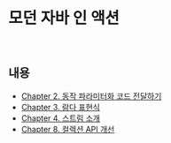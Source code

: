 # 모던 자바 인 액션

<br>

## 내용
* [Chapter 2. 동작 파라미터화 코드 전달하기](https://github.com/pika96/TIL/blob/master/Morden%20Java%20in%20Action/Chapter%202.%20%EB%8F%99%EC%9E%91%20%ED%8C%8C%EB%9D%BC%EB%AF%B8%ED%84%B0%ED%99%94%20%EC%BD%94%EB%93%9C%20%EC%A0%84%EB%8B%AC%ED%95%98%EA%B8%B0.md)
* [Chapter 3. 람다 표현식](https://github.com/pika96/TIL/blob/master/Morden%20Java%20in%20Action/Chapter%203.%20%EB%9E%8C%EB%8B%A4%20%ED%91%9C%ED%98%84%EC%8B%9D.md)
* [Chapter 4. 스트림 소개](https://github.com/pika96/TIL/blob/master/Morden%20Java%20in%20Action/Chapter%204.%20%EC%8A%A4%ED%8A%B8%EB%A6%BC%20%EC%86%8C%EA%B0%9C.md)
* [Chapter 8. 컬렉션 API 개선](https://github.com/pika96/TIL/blob/master/Morden%20Java%20in%20Action/Chapter%208.%20%EC%BB%AC%EB%A0%89%EC%85%98%20API%20%EA%B0%9C%EC%84%A0.md)